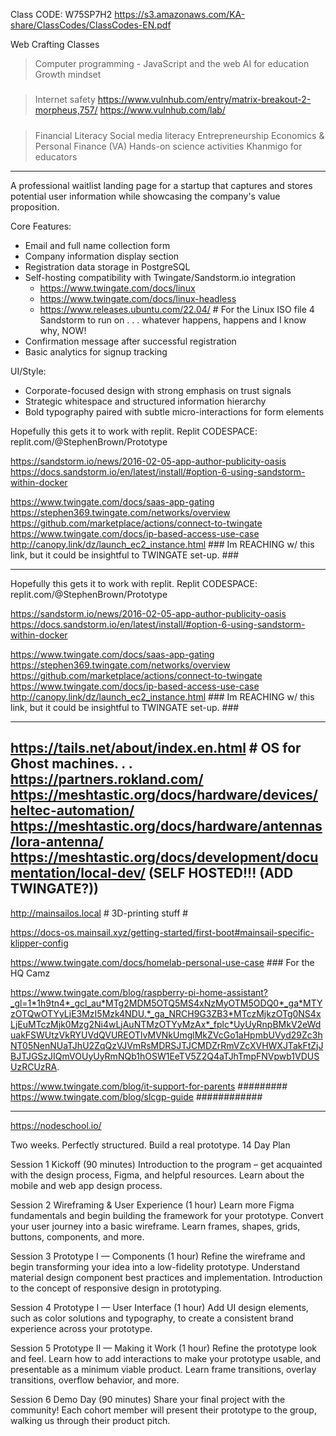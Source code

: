 Class CODE: W75SP7H2
https://s3.amazonaws.com/KA-share/ClassCodes/ClassCodes-EN.pdf

Web Crafting Classes
> Computer programming - JavaScript and the web
> AI for education
> Growth mindset
#####
> Internet safety 
  > https://www.vulnhub.com/entry/matrix-breakout-2-morpheus,757/ 
  > https://www.vulnhub.com/lab/
#####
> Financial Literacy
> Social media literacy
> Entrepreneurship
> Economics & Personal Finance (VA)
> Hands-on science activities
> Khanmigo for educators

----------------------------------------------------------------------

A professional waitlist landing page for a startup that captures and stores potential user information while showcasing the company's value proposition.

Core Features:
- Email and full name collection form
- Company information display section
- Registration data storage in PostgreSQL
- Self-hosting compatibility with Twingate/Sandstorm.io integration
  -  https://www.twingate.com/docs/linux
  -  https://www.twingate.com/docs/linux-headless
  -  https://www.releases.ubuntu.com/22.04/ # For the Linux ISO file 4 Sandstorm to run on . . . whatever happens, happens and I know why, NOW!
- Confirmation message after successful registration
- Basic analytics for signup tracking

UI/Style:
- Corporate-focused design with strong emphasis on trust signals
- Strategic whitespace and structured information hierarchy
- Bold typography paired with subtle micro-interactions for form elements


Hopefully this gets it to work with replit.
Replit CODESPACE: replit.com/@StephenBrown/Prototype

https://sandstorm.io/news/2016-02-05-app-author-publicity-oasis
https://docs.sandstorm.io/en/latest/install/#option-6-using-sandstorm-within-docker 

https://www.twingate.com/docs/saas-app-gating
https://stephen369.twingate.com/networks/overview
https://github.com/marketplace/actions/connect-to-twingate
https://www.twingate.com/docs/ip-based-access-use-case
http://canopy.link/dz/launch_ec2_instance.html ### Im REACHING w/ this link, but it could be insightful to TWINGATE set-up. ###

--------------------------------------------------------------------------------------------------------------------------------------------------------------------------------------------------------------------------------

Hopefully this gets it to work with replit.
Replit CODESPACE: replit.com/@StephenBrown/Prototype

https://sandstorm.io/news/2016-02-05-app-author-publicity-oasis
https://docs.sandstorm.io/en/latest/install/#option-6-using-sandstorm-within-docker 

https://www.twingate.com/docs/saas-app-gating
https://stephen369.twingate.com/networks/overview
https://github.com/marketplace/actions/connect-to-twingate
https://www.twingate.com/docs/ip-based-access-use-case
http://canopy.link/dz/launch_ec2_instance.html ### Im REACHING w/ this link, but it could be insightful to TWINGATE set-up. ###

--------------------------------------------------------------------------------------------------------------------------------------------------------------------------------------------------------------------------------
https://tails.net/about/index.en.html # OS for Ghost machines. . .
https://partners.rokland.com/ 
https://meshtastic.org/docs/hardware/devices/heltec-automation/
https://meshtastic.org/docs/hardware/antennas/lora-antenna/
https://meshtastic.org/docs/development/documentation/local-dev/ (SELF HOSTED!!! (ADD TWINGATE?))
--------------------------------------------------------------------------------------------------------------------------------------------------------------------------------------------------------------------------------

http://mainsailos.local                 # 3D-printing stuff #

https://docs-os.mainsail.xyz/getting-started/first-boot#mainsail-specific-klipper-config

https://www.twingate.com/docs/homelab-personal-use-case ### For the HQ Camz

https://www.twingate.com/blog/raspberry-pi-home-assistant?_gl=1*1h9tn4*_gcl_au*MTg2MDM5OTQ5MS4xNzMyOTM5ODQ0*_ga*MTYzOTQwOTYyLjE3MzI5Mzk4NDU.*_ga_NRCH9G3ZB3*MTczMjkzOTg0NS4xLjEuMTczMjk0Mzg2Ni4wLjAuNTMzOTYyMzAx*_fplc*UyUyRnpBMkV2eWduakFSWUtzVkRYUVdQVUREOTlvMVNkUmglMkZVcGo1aHpmbUVyd29Zc3hNT05NenNUaTJhU2ZqQzVJVmRsMDRSJTJCMDZrRmVZcXVHWXJTakFtZjJBJTJGSzJIQmVOUyUyRmNQb1hOSW1EeTV5Z2Q4aTJhTmpFNVpwb1VDUSUzRCUzRA.

https://www.twingate.com/blog/it-support-for-parents ######### https://www.twingate.com/blog/slcgp-guide ############

--------------------------------------------------------------------------------------------------------------------------------------------------------------------------------------------------------------------------------
https://nodeschool.io/

Two weeks. Perfectly structured.
Build a real prototype.
14 Day Plan

Session 1
Kickoff (90 minutes)
Introduction to the program – get acquainted with the design process, Figma, and helpful resources. Learn about the mobile and web app design process.

Session 2
Wireframing & User Experience (1 hour)
Learn more Figma fundamentals and begin building the framework for your prototype. Convert your user journey into a basic wireframe. Learn frames, shapes, grids, buttons, components, and more.

Session 3
Prototype I — Components (1 hour)
Refine the wireframe and begin transforming your idea into a low-fidelity prototype. Understand material design component best practices and implementation. Introduction to the concept of responsive design in prototyping.

Session 4
Prototype I — User Interface (1 hour)
Add UI design elements, such as color solutions and typography, to create a consistent brand experience across your prototype.

Session 5
Prototype II — Making it Work (1 hour)
Refine the prototype look and feel. Learn how to add interactions to make your prototype usable, and presentable as a minimum viable product. Learn frame transitions, overlay transitions, overflow behavior, and more.

Session 6
Demo Day (90 minutes)
Share your final project with the community! Each cohort member will present their prototype to the group, walking us through their product pitch.
